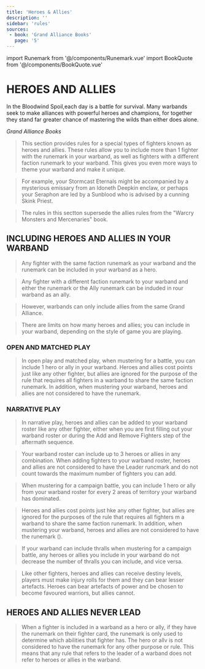 ```yaml
---
title: 'Heroes & Allies'
description: ''
sidebar: 'rules'
sources:
 - book: 'Grand Alliance Books'
   page: '5'
---
```

import Runemark from '@/components/Runemark.vue'
import BookQuote from '@/components/BookQuote.vue'

# HEROES AND ALLIES

<book-quote> 
    <p>In the Bloodwind Spoil,each day is a battle for survival. Many warbands seek to make alliances with powerful heroes and champions, for together they stand far greater chance of mastering the wilds than either does alone.</p>
<cite slot="cite">Grand Alliance Books</cite>
</book-quote>

> This section provides rules for a special types of fighters known as heroes and allies. These rules allow you to include more than 1 fighter with the <Runemark mark="Leader" /> runemark in your warband, as well as fighters with a different faction runemark to your warband. This gives you even more ways to theme your warband and make it unique. 

> For example, your Stormcast Eternals might be accompanied by a mysterious emissary from an Idoneth Deepkin enclaw, or perhaps your Seraphon are led by a Sunblood who is advised by a cunning Skink Priest.
 
> The rules in this sectton supersede the allies rules from the "Warcry Monsters and Mercenaries" book.

## INCLUDING HEROES AND ALLIES IN YOUR WARBAND

> Any fighter with the same faction runemark as your warband and the <Runemark mark="Leader" /> runemark can be included in your warband as a hero.

> Any fighter with a different faction runemark to your warband and either the <Runemark mark="Leader" /> runemark or the Ally runemark can be induded in rour warband as an ally. 

> However, warbands can only include allies from the same Grand Alliance.

> There are limits on how many heroes and allies; you can include in your warband, depending on the style of game you are playing.

### OPEN AND MATCHED PLAY

> In open play and matched play, when mustering for a battle, you
can include 1 hero or ally in your warband. Heroes and allies cost points just like any other fighter, but allies are ignored for the purpose of the rule that requires all fighters in a warband to share the same faction runemark. In addition, when mustering your warband, heroes and allies are not considered to have the <Runemark mark="Leader" /> runemark.

### NARRATIVE PLAY
> In narrative play, heroes and allies can be added to your warband roster like any other fighter, either when you are first filling out your warband roster or during the Add and Remove Fighters step of the aftermath sequence.

> Your warband roster can include up to 3 heroes or allies in any combination. When adding fighters to your warband roster, heroes and allies are not considered to have the Leader runcmark and do not count towards the maximum number of fighters you can add.

> When mustering for a campaign battle, you can include 1 hero or ally from your warband roster for every 2 areas of territory your warband has dominated. 

> Heroes and allies cost points just hke any other fighter, but allies are ignored for the purposes of the rule that requires all fighters m a warband to share the same faction runemark. In addition, when mustering your warband, heroes and allies are not considered to have the <Runemark mark="Leader" /> runemark ().

> If your warband can include thralls when mustering for a campaign battle, any heroes or allies you include in your warband do not decrease the number of thralls you can include, and vice versa.

> Like other fighters, heroes and allies can receive destiny levels, players must make injury rolls for them and they can bear lesser artefacts. Heroes can bear artefacts of power and be chosen to become favoured warriors, but allies cannot.

## HEROES AND ALLIES NEVER LEAD

> When a fighter is included in a warband as a hero or ally, if they have the <Runemark mark="Leader" /> runemark on their fighter card, the runemark is only used to determine which abilities that fighter has.   The hero or allv is not  considered to have the <Runemark mark="Leader" /> runemark for any other purpose or rule. This means that any rule that refers to the leader of a warband does not refer to heroes or allies in the warband.


